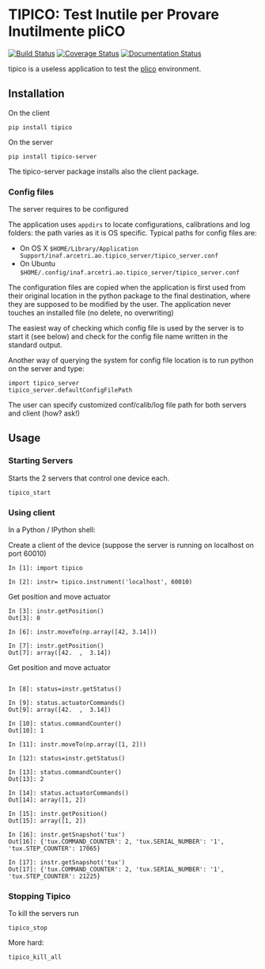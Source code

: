 # TIPICO: Test Inutile per Provare Inutilmente pliCO

[![Build Status][travis]][travislink]  [![Coverage Status][coveralls]][coverallslink]  [![Documentation Status](https://readthedocs.org/projects/tipico/badge/?version=latest)](https://tipico.readthedocs.io/en/latest/?badge=latest)


tipico is a useless application to test the [plico][plico] environment.



[plico]: https://github.com/ArcetriAdaptiveOptics/plico
[travis]: https://travis-ci.com/ArcetriAdaptiveOptics/tipico.svg?branch=master "go to travis"
[travislink]: https://travis-ci.com/ArcetriAdaptiveOptics/tipico
[coveralls]: https://coveralls.io/repos/github/ArcetriAdaptiveOptics/tipico/badge.svg?branch=master "go to coveralls"
[coverallslink]: https://coveralls.io/github/ArcetriAdaptiveOptics/tipico


## Installation

On the client 

```
pip install tipico
```


On the server 

```
pip install tipico-server
```

The tipico-server package installs also the client package.


### Config files

The server requires to be configured 

The application uses `appdirs` to locate configurations, calibrations 
and log folders: the path varies as it is OS specific. 
Typical paths for config files are: 
   + On OS X `$HOME/Library/Application Support/inaf.arcetri.ao.tipico_server/tipico_server.conf`
   + On Ubuntu `$HOME/.config/inaf.arcetri.ao.tipico_server/tipico_server.conf`
 
The configuration files are copied when the application is first used
from their original location in the python package to the final
destination, where they are supposed to be modified by the user.
The application never touches an installed file (no delete, no overwriting)

The easiest way of checking which config file is used by the server is to start it (see below) and check for the config file name written in the standard output.

Another way of querying the system for config file location is to run python on the server and type:

```
import tipico_server
tipico_server.defaultConfigFilePath
```


The user can specify customized conf/calib/log file path for both
servers and client (how? ask!)


## Usage

### Starting Servers

Starts the 2 servers that control one device each.

```
tipico_start
```


### Using client 

In a Python / IPython shell:


Create a client of the device (suppose the server is running on localhost on port 60010)

```
In [1]: import tipico

In [2]: instr= tipico.instrument('localhost', 60010)
```

Get position and move actuator


```
In [3]: instr.getPosition()
Out[3]: 0

In [6]: instr.moveTo(np.array([42, 3.14]))

In [7]: instr.getPosition()
Out[7]: array([42.  ,  3.14])

```


Get position and move actuator


```

In [8]: status=instr.getStatus()

In [9]: status.actuatorCommands()
Out[9]: array([42.  ,  3.14])

In [10]: status.commandCounter()
Out[10]: 1

In [11]: instr.moveTo(np.array([1, 2]))

In [12]: status=instr.getStatus()

In [13]: status.commandCounter()
Out[13]: 2

In [14]: status.actuatorCommands()
Out[14]: array([1, 2])

In [15]: instr.getPosition()
Out[15]: array([1, 2])

In [16]: instr.getSnapshot('tux')
Out[16]: {'tux.COMMAND_COUNTER': 2, 'tux.SERIAL_NUMBER': '1', 'tux.STEP_COUNTER': 17065}

In [17]: instr.getSnapshot('tux')
Out[17]: {'tux.COMMAND_COUNTER': 2, 'tux.SERIAL_NUMBER': '1', 'tux.STEP_COUNTER': 21225}
```


### Stopping Tipico

To kill the servers run

```
tipico_stop
```

More hard:

```
tipico_kill_all
```



